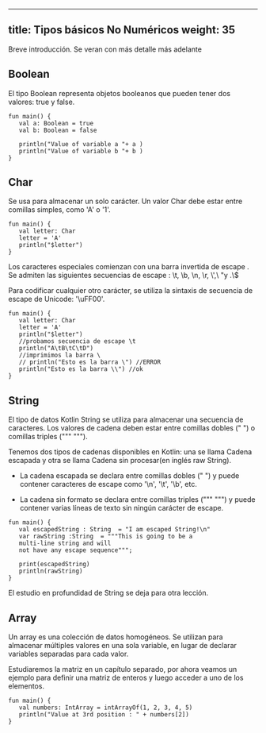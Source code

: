 
---
title: Tipos básicos  No Numéricos
weight: 35
---

Breve introducción. Se veran con más detalle más adelante

## Boolean

El tipo Boolean representa objetos booleanos que pueden tener dos valores: true y false.
```
fun main() {
   val a: Boolean = true   
   val b: Boolean = false  

   println("Value of variable a "+ a )
   println("Value of variable b "+ b )
}
```
## Char
Se usa para almacenar un solo carácter. Un valor Char debe estar entre comillas simples, como 'A' o '1'.


```
fun main() {
   val letter: Char    
   letter = 'A'        
   println("$letter")
}
```
Los caracteres especiales comienzan con una barra invertida de escape \. Se admiten las siguientes secuencias de escape : \t, \b, \n, \r, \\',\ \"y .\\$

Para codificar cualquier otro carácter, se utiliza la sintaxis de secuencia de escape de Unicode: '\uFF00'.

```
fun main() {
   val letter: Char    
   letter = 'A'        
   println("$letter")
   //probamos secuencia de escape \t
   println("A\tB\tC\tD")
   //imprimimos la barra \
   // println("Esto es la barra \") //ERROR
   println("Esto es la barra \\") //ok
}
```

## String

El tipo de datos Kotlin String se utiliza para almacenar una secuencia de caracteres. Los valores de cadena deben estar entre comillas dobles (" ") o comillas triples (""" """).

Tenemos dos tipos de cadenas disponibles en Kotlin: una se llama Cadena escapada y otra se llama Cadena sin procesar(en inglés raw String).

- La cadena escapada se declara entre comillas dobles (" ") y puede contener caracteres de escape como '\n', '\t', '\b', etc.

- La cadena sin formato se declara entre comillas triples (""" """) y puede contener varias líneas de texto sin ningún carácter de escape.

```
fun main() {
   val escapedString : String  = "I am escaped String!\n"
   var rawString :String  = """This is going to be a
   multi-line string and will
   not have any escape sequence""";

   print(escapedString)
   println(rawString)
}
```
El estudio en profundidad de String se deja para otra lección.


## Array
Un array es una colección de datos homogéneos. Se utilizan para almacenar múltiples valores en una sola variable, en lugar de declarar variables separadas para cada valor.

Estudiaremos la matriz en un capítulo separado, por ahora veamos un ejemplo para definir una matriz de enteros y luego acceder a uno de los elementos.

```
fun main() {
   val numbers: IntArray = intArrayOf(1, 2, 3, 4, 5)
   println("Value at 3rd position : " + numbers[2])
}
```
